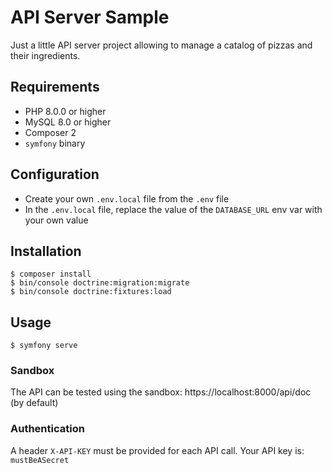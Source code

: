 # API Server Sample

Just a little API server project allowing to manage a catalog of pizzas and their ingredients.

## Requirements

- PHP 8.0.0 or higher
- MySQL 8.0 or higher
- Composer 2
- `symfony` binary

## Configuration

- Create your own `.env.local` file from the `.env` file
- In the `.env.local` file, replace the value of the `DATABASE_URL` env var with your own value

## Installation

```
$ composer install
$ bin/console doctrine:migration:migrate
$ bin/console doctrine:fixtures:load
```

## Usage

```
$ symfony serve
```

### Sandbox

The API can be tested using the sandbox: https://localhost:8000/api/doc (by default)

### Authentication

A header `X-API-KEY` must be provided for each API call. Your API key is: `mustBeASecret`
